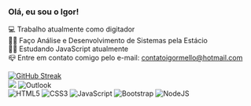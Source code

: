 ### Olá, eu sou o Igor!

💻 Trabalho atualmente como digitador
<br>
👨‍🎓 Faço Análise e Desenvolvimento de Sistemas pela Estácio
<br>
👨‍💻 Estudando JavaScript atualmente
<br>
📪 Entre em contato comigo pelo e-mail: contatoigormello@hotmail.com
<br>


[![GitHub Streak](https://github-readme-streak-stats.herokuapp.com/?user=IgorSMello)](https://git.io/streak-stats)
<br>
<a href="https://www.linkedin.com/in/igorsoaresdemello/"><img src="https://img.shields.io/badge/LinkedIn-0077B5?style=for-the-badge&logo=linkedin&logoColor=white" class="media-object  img-responsive img-thumbnail"></a>
![Outlook](https://img.shields.io/badge/Microsoft_Outlook-0078D4?style=for-the-badge&logo=microsoft-outlook&logoColor=white)
<br>
![HTML5](https://img.shields.io/badge/html5-%23E34F26.svg?style=for-the-badge&logo=html5&logoColor=white)
![CSS3](https://img.shields.io/badge/css3-%231572B6.svg?style=for-the-badge&logo=css3&logoColor=white)
![JavaScript](https://img.shields.io/badge/javascript-%23323330.svg?style=for-the-badge&logo=javascript&logoColor=%23F7DF1E)
![Bootstrap](https://img.shields.io/badge/bootstrap-%23563D7C.svg?style=for-the-badge&logo=bootstrap&logoColor=white)
![NodeJS](https://img.shields.io/badge/node.js-6DA55F?style=for-the-badge&logo=node.js&logoColor=white)
